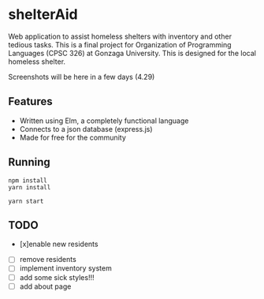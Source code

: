 # shelterAid
Web application to assist homeless shelters with inventory and other tedious tasks. This is a final project for Organization of Programming Languages (CPSC 326) at Gonzaga University. This is designed for the local homeless
shelter.

Screenshots will be here in a few days (4.29)

## Features
- Written using Elm, a completely functional language
- Connects to a json database (express.js)
- Made for free for the community

## Running
```
npm install
yarn install

yarn start
```

## TODO
- [x]enable new residents
- [ ] remove residents
- [ ] implement inventory system
- [ ] add some sick styles!!!
- [ ] add about page
